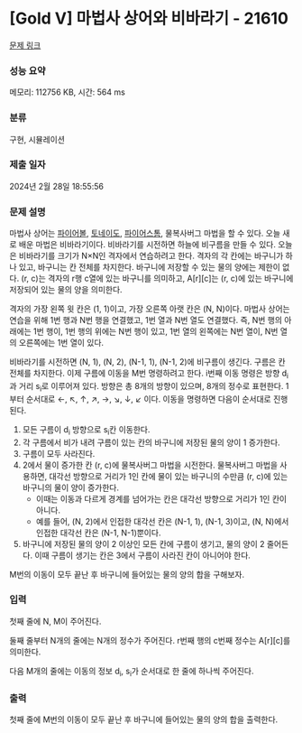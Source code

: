 # [Gold V] 마법사 상어와 비바라기 - 21610 

[문제 링크](https://www.acmicpc.net/problem/21610) 

### 성능 요약

메모리: 112756 KB, 시간: 564 ms

### 분류

구현, 시뮬레이션

### 제출 일자

2024년 2월 28일 18:55:56

### 문제 설명

<p>마법사 상어는 <a href="/problem/20056">파이어볼</a>, <a href="/problem/20057">토네이도</a>, <a href="/problem/20058">파이어스톰</a>, 물복사버그 마법을 할 수 있다. 오늘 새로 배운 마법은 비바라기이다. 비바라기를 시전하면 하늘에 비구름을 만들 수 있다. 오늘은 비바라기를 크기가 N×N인 격자에서 연습하려고 한다. 격자의 각 칸에는 바구니가 하나 있고, 바구니는 칸 전체를 차지한다. 바구니에 저장할 수 있는 물의 양에는 제한이 없다. (r, c)는 격자의 r행 c열에 있는 바구니를 의미하고, A[r][c]는 (r, c)에 있는 바구니에 저장되어 있는 물의 양을 의미한다.</p>

<p>격자의 가장 왼쪽 윗 칸은 (1, 1)이고, 가장 오른쪽 아랫 칸은 (N, N)이다. 마법사 상어는 연습을 위해 1번 행과 N번 행을 연결했고, 1번 열과 N번 열도 연결했다. 즉, N번 행의 아래에는 1번 행이, 1번 행의 위에는 N번 행이 있고, 1번 열의 왼쪽에는 N번 열이, N번 열의 오른쪽에는 1번 열이 있다.</p>

<p>비바라기를 시전하면 (N, 1), (N, 2), (N-1, 1), (N-1, 2)에 비구름이 생긴다. 구름은 칸 전체를 차지한다. 이제 구름에 이동을 M번 명령하려고 한다. i번째 이동 명령은 방향 d<sub>i</sub>과 거리 s<sub>i</sub>로 이루어져 있다. 방향은 총 8개의 방향이 있으며, 8개의 정수로 표현한다. 1부터 순서대로 ←, ↖, ↑, ↗, →, ↘, ↓, ↙ 이다. 이동을 명령하면 다음이 순서대로 진행된다.</p>

<ol>
	<li>모든 구름이 d<sub>i</sub> 방향으로 s<sub>i</sub>칸 이동한다.</li>
	<li>각 구름에서 비가 내려 구름이 있는 칸의 바구니에 저장된 물의 양이 1 증가한다.</li>
	<li>구름이 모두 사라진다.</li>
	<li>2에서 물이 증가한 칸 (r, c)에 물복사버그 마법을 시전한다. 물복사버그 마법을 사용하면, 대각선 방향으로 거리가 1인 칸에 물이 있는 바구니의 수만큼 (r, c)에 있는 바구니의 물이 양이 증가한다.
	<ul>
		<li>이때는 이동과 다르게 경계를 넘어가는 칸은 대각선 방향으로 거리가 1인 칸이 아니다.</li>
		<li>예를 들어, (N, 2)에서 인접한 대각선 칸은 (N-1, 1), (N-1, 3)이고, (N, N)에서 인접한 대각선 칸은 (N-1, N-1)뿐이다.</li>
	</ul>
	</li>
	<li>바구니에 저장된 물의 양이 2 이상인 모든 칸에 구름이 생기고, 물의 양이 2 줄어든다. 이때 구름이 생기는 칸은 3에서 구름이 사라진 칸이 아니어야 한다.</li>
</ol>

<p>M번의 이동이 모두 끝난 후 바구니에 들어있는 물의 양의 합을 구해보자.</p>

### 입력 

 <p>첫째 줄에 N, M이 주어진다.</p>

<p>둘째 줄부터 N개의 줄에는 N개의 정수가 주어진다. r번째 행의 c번째 정수는 A[r][c]를 의미한다.</p>

<p>다음 M개의 줄에는 이동의 정보 d<sub>i</sub>, s<sub>i</sub>가 순서대로 한 줄에 하나씩 주어진다.</p>

### 출력 

 <p>첫째 줄에 M번의 이동이 모두 끝난 후 바구니에 들어있는 물의 양의 합을 출력한다.</p>

